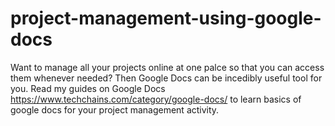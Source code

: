 # project-management-using-google-docs
Want to manage all your projects online at one palce so that you can access them whenever needed? Then Google Docs can be incedibly useful tool for you.
Read my guides on Google Docs <https://www.techchains.com/category/google-docs/> to learn basics of google docs for your project management activity.

